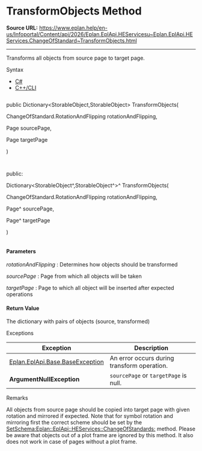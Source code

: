 # TransformObjects Method

**Source URL:** https://www.eplan.help/en-us/Infoportal/Content/api/2026/Eplan.EplApi.HEServicesu~Eplan.EplApi.HEServices.ChangeOfStandard~TransformObjects.html

---

Transforms all objects from source page to target page.

Syntax

- [C#](#i-syntax-CS)
- [C++/CLI](#i-syntax-CPP2005)

```
```
public Dictionary<StorableObject,StorableObject> TransformObjects( 

   ChangeOfStandard.RotationAndFlipping rotationAndFlipping,

   Page sourcePage,

   Page targetPage

)
```
```

```
```
public:

Dictionary<StorableObject^,StorableObject^>^ TransformObjects( 

   ChangeOfStandard.RotationAndFlipping rotationAndFlipping,

   Page^ sourcePage,

   Page^ targetPage

)
```
```

#### Parameters

*rotationAndFlipping*
:   Determines how objects should be transformed

*sourcePage*
:   Page from which all objects will be taken

*targetPage*
:   Page to which all object will be inserted after expected operations

#### Return Value

The dictionary with pairs of objects (source, transformed)

Exceptions

| Exception | Description |
| --- | --- |
| [Eplan.EplApi.Base.BaseException](Eplan.EplApi.Baseu~Eplan.EplApi.Base.BaseException.html) | An error occurs during transform operation. |
| **ArgumentNullException** | `sourcePage` or `targetPage` is null. |

Remarks

All objects from source page should be copied into target page with given rotation and mirrored if expected. Note that for symbol rotation and mirroring first the correct scheme should be set by the [SetSchema:Eplan::EplApi::HEServices::ChangeOfStandards:](Eplan.EplApi.HEServicesu~Eplan.EplApi.HEServices.ChangeOfStandard~SetSchema.html) method. Please be aware that objects out of a plot frame are ignored by this method. It also does not work in case of pages without a plot frame.
